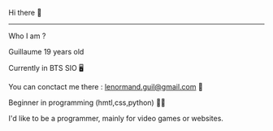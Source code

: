 Hi there 👋
__________________________________________________________
Who I am ?


Guillaume 19 years old

Currently in BTS SIO 🖥️

You can conctact me there : lenormand.guil@gmail.com 📧

Beginner in programming (hmtl,css,python) 👩‍💻

I'd like to be a programmer, mainly for video games or websites. 



